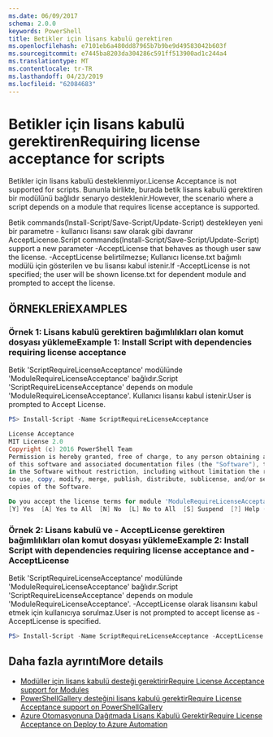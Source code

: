 ```yaml
---
ms.date: 06/09/2017
schema: 2.0.0
keywords: PowerShell
title: Betikler için lisans kabulü gerektiren
ms.openlocfilehash: e7101eb6a480dd87965b7b9be9d49583042b603f
ms.sourcegitcommit: e7445ba8203da304286c591ff513900ad1c244a4
ms.translationtype: MT
ms.contentlocale: tr-TR
ms.lasthandoff: 04/23/2019
ms.locfileid: "62084683"
---
```

# <a name="requiring-license-acceptance-for-scripts"></a><span data-ttu-id="4d13f-103">Betikler için lisans kabulü gerektiren</span><span class="sxs-lookup"><span data-stu-id="4d13f-103">Requiring license acceptance for scripts</span></span>

<span data-ttu-id="4d13f-104">Betikler için lisans kabulü desteklenmiyor.</span><span class="sxs-lookup"><span data-stu-id="4d13f-104">License Acceptance is not supported for scripts.</span></span> <span data-ttu-id="4d13f-105">Bununla birlikte, burada betik lisans kabulü gerektiren bir modülünü bağlıdır senaryo desteklenir.</span><span class="sxs-lookup"><span data-stu-id="4d13f-105">However, the scenario where a script depends on a module that requires license acceptance is supported.</span></span>

<span data-ttu-id="4d13f-106">Betik commands(Install-Script/Save-Script/Update-Script) destekleyen yeni bir parametre - kullanıcı lisansı saw olarak gibi davranır AcceptLicense.</span><span class="sxs-lookup"><span data-stu-id="4d13f-106">Script commands(Install-Script/Save-Script/Update-Script) support a new parameter -AcceptLicense that behaves as though user saw the license.</span></span> <span data-ttu-id="4d13f-107">-AcceptLicense belirtilmezse; Kullanıcı license.txt bağımlı modülü için gösterilen ve bu lisansı kabul istenir.</span><span class="sxs-lookup"><span data-stu-id="4d13f-107">If -AcceptLicense is not specified; the user will be shown license.txt for dependent module and prompted to accept the license.</span></span>

## <a name="examples"></a><span data-ttu-id="4d13f-108">ÖRNEKLERİ</span><span class="sxs-lookup"><span data-stu-id="4d13f-108">EXAMPLES</span></span>

### <a name="example-1-install-script-with-dependencies-requiring-license-acceptance"></a><span data-ttu-id="4d13f-109">Örnek 1: Lisans kabulü gerektiren bağımlılıkları olan komut dosyası yükleme</span><span class="sxs-lookup"><span data-stu-id="4d13f-109">Example 1: Install Script with dependencies requiring license acceptance</span></span>

<span data-ttu-id="4d13f-110">Betik 'ScriptRequireLicenseAcceptance' modülünde 'ModuleRequireLicenseAcceptance' bağlıdır.</span><span class="sxs-lookup"><span data-stu-id="4d13f-110">Script 'ScriptRequireLicenseAcceptance' depends on module 'ModuleRequireLicenseAcceptance'.</span></span> <span data-ttu-id="4d13f-111">Kullanıcı lisansı kabul istenir.</span><span class="sxs-lookup"><span data-stu-id="4d13f-111">User is prompted to Accept License.</span></span>

```PowerShell
PS> Install-Script -Name ScriptRequireLicenseAcceptance

License Acceptance
MIT License 2.0
Copyright (c) 2016 PowerShell Team
Permission is hereby granted, free of charge, to any person obtaining a copy
of this software and associated documentation files (the "Software"), to deal
in the Software without restriction, including without limitation the rights
to use, copy, modify, merge, publish, distribute, sublicense, and/or sell
copies of the Software.

Do you accept the license terms for module 'ModuleRequireLicenseAcceptance'.
[Y] Yes  [A] Yes to All  [N] No  [L] No to All  [S] Suspend  [?] Help (default is "N"):
```

### <a name="example-2-install-script-with-dependencies-requiring-license-acceptance-and--acceptlicense"></a><span data-ttu-id="4d13f-112">Örnek 2: Lisans kabulü ve - AcceptLicense gerektiren bağımlılıkları olan komut dosyası yükleme</span><span class="sxs-lookup"><span data-stu-id="4d13f-112">Example 2: Install Script with dependencies requiring license acceptance and -AcceptLicense</span></span>

<span data-ttu-id="4d13f-113">Betik 'ScriptRequireLicenseAcceptance' modülünde 'ModuleRequireLicenseAcceptance' bağlıdır.</span><span class="sxs-lookup"><span data-stu-id="4d13f-113">Script 'ScriptRequireLicenseAcceptance' depends on module 'ModuleRequireLicenseAcceptance'.</span></span> <span data-ttu-id="4d13f-114">-AcceptLicense olarak lisansını kabul etmek için kullanıcıya sorulmaz.</span><span class="sxs-lookup"><span data-stu-id="4d13f-114">User is not prompted to accept license as -AcceptLicense is specified.</span></span>

```PowerShell
PS> Install-Script -Name ScriptRequireLicenseAcceptance -AcceptLicense
```

## <a name="more-details"></a><span data-ttu-id="4d13f-115">Daha fazla ayrıntı</span><span class="sxs-lookup"><span data-stu-id="4d13f-115">More details</span></span>

- [<span data-ttu-id="4d13f-116">Modüller için lisans kabulü desteği gerektirir</span><span class="sxs-lookup"><span data-stu-id="4d13f-116">Require License Acceptance support for Modules</span></span>](module-license-acceptance.md)
- [<span data-ttu-id="4d13f-117">PowerShellGallery desteğini lisans kabulü gerektir</span><span class="sxs-lookup"><span data-stu-id="4d13f-117">Require License Acceptance support on PowerShellGallery</span></span>](../how-to/working-with-packages/packages-that-require-license-acceptance.md)
- [<span data-ttu-id="4d13f-118">Azure Otomasyonuna Dağıtmada Lisans Kabulü Gerektir</span><span class="sxs-lookup"><span data-stu-id="4d13f-118">Require License Acceptance on Deploy to Azure Automation</span></span>](../how-to/working-with-packages/deploy-to-azure-automation.md)
